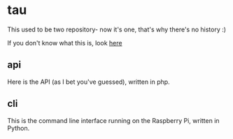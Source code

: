 # tau
This used to be two repository- now it's one, that's why there's no history :)

If you don't know what this is, look [here](https://onno-eberhard.appspot.com/tau)

## api
Here is the API (as I bet you've guessed), written in php.

## cli
This is the command line interface running on the Raspberry Pi, written in Python.
